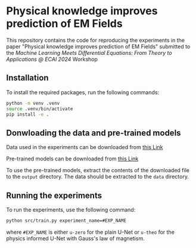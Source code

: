 # Physical knowledge improves prediction of EM Fields

This repository contains the code for reproducing the experiments in the paper "Physical knowledge improves prediction of EM Fields" submitted to the *Machine Learning Meets Differential Equations: From Theory to Applications @ ECAI 2024* Workshop


## Installation

To install the required packages, run the following commands:

```bash
python -m venv .venv
source .venv/bin/activate
pip install -e .
```

## Donwloading the data and pre-trained models

Data used in the experiments can be downloaded from [this Link](https://drive.google.com/file/d/1Q6Q6)

Pre-trained models can be downloaded from [this Link](https://drive.google.com/file/d/1Q6Q6)

To use the pre-trained models, extract the contents of the downloaded file to the `output` directory. 
The data should be extracted to the `data` directory.

## Running the experiments

To run the experiments, use the following command:

```bash
python src/train.py experiment_name=#EXP_NAME
```

where `#EXP_NAME` is either `u-zero` for the plain U-Net or `u-theo` for the physics informed U-Net with Gauss's law of magnetism.
